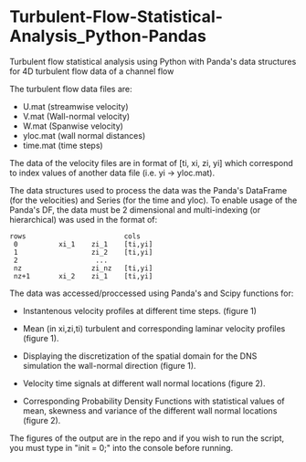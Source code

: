 # Turbulent-Flow-Statistical-Analysis_Python-Pandas
Turbulent flow statistical analysis using Python with Panda's data structures for 4D turbulent flow data of a channel flow

The turbulent flow data files are: 
- U.mat (streamwise velocity)
- V.mat (Wall-normal velocity)
- W.mat (Spanwise velocity)
- yloc.mat (wall normal distances) 
- time.mat (time steps) 

The data of the velocity files are in format of [ti, xi, zi, yi] which correspond to index values of another data file
(i.e. yi -> yloc.mat).

The data structures used to process the data was the Panda's DataFrame (for the velocities) and Series (for the time and yloc). 
To enable usage of the Panda's DF, the data must be 2 dimensional and multi-indexing (or hierarchical) was used in the format of: 


    rows                        cols 
     0          xi_1    zi_1    [ti,yi]
     1                  zi_2    [ti,yi]
     2                   ...
     nz                 zi_nz   [ti,yi]
     nz+1       xi_2    zi_1    [ti,yi]
    
 
 The data was accessed/proccessed using Panda's and Scipy functions for: 
 
 - Instantenous velocity profiles at different time steps. (figure 1) 
    
 - Mean (in xi,zi,ti) turbulent and corresponding laminar velocity profiles (figure 1). 
    
 - Displaying the discretization of the spatial domain for the DNS simulation the wall-normal direction (figure 1). 
    
 - Velocity time signals at different wall normal locations (figure 2). 
    
 - Corresponding Probability Density Functions with statistical values of mean, skewness and variance of the different 
   wall normal locations (figure 2). 
   
   
The figures of the output are in the repo and if you wish to run the script, you must type in "init = 0;" into the console before running.
